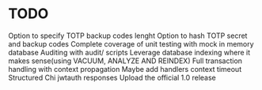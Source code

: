# TODO
Option to specify TOTP backup codes lenght
Option to hash TOTP secret and backup codes
Complete coverage of unit testing with mock in memory database
Auditing with audit/ scripts
Leverage database indexing where it makes sense(using VACUUM, ANALYZE AND REINDEX)
Full transaction handling with context propagation
Maybe add handlers context timeout
Structured Chi jwtauth responses
Upload the official 1.0 release
